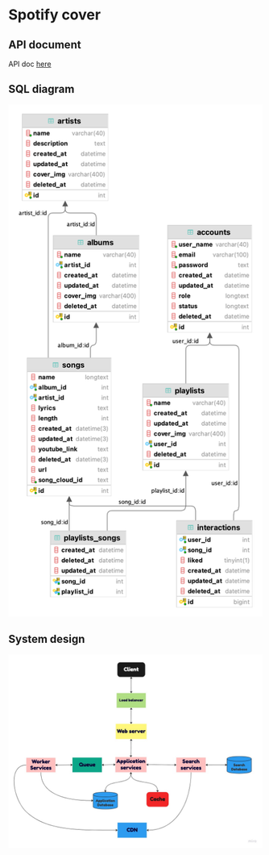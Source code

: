 # Spotify cover

## API document

API doc [here](https://documenter.getpostman.com/view/21317205/2s8YzUvgT2)

## SQL diagram

![diagram](resource/myspotify.png)

## System design

![diagram](resource/system_design.jpg)